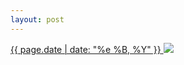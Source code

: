 ```yaml
---
layout: post
---
```


<p>
  <a href="/18">
    <time>{{ page.date | date: "%e %B, %Y" }}</time>
  </a>
  <a href="/18"><img src="{{ site.assets_url }}/18.jpg"/></a>
</p>

